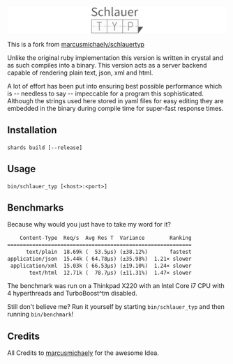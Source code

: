 ![logo](logo.png)

This is a fork from [marcusmichaely/schlauertyp](https://github.com/marcusmichaely/schlauertyp)

Unlike the original ruby implementation this version is written in crystal and
as such compiles into a binary.  This version acts as a server backend capable
of rendering plain text, json, xml and html.

A lot of effort has been put into ensuring best possible performance which is
-- needless to say -- impeccable for a program this sophisticated.  Although
the strings used here stored in yaml files for easy editing they
are embedded in the binary during compile time for super-fast response times.

## Installation

`shards build [--release]`

## Usage

`bin/schlauer_typ [<host>:<port>]`

## Benchmarks

Because why would you just have to take my word for it?

        Content-Type  Req/s  Avg Res T  Variance        Ranking
    ===========================================================
          text/plain  18.69k (  53.5µs) (±38.12%)       fastest
    application/json  15.44k ( 64.78µs) (±35.98%)  1.21× slower
     application/xml  15.03k ( 66.53µs) (±19.10%)  1.24× slower
           text/html  12.71k (  78.7µs) (±11.31%)  1.47× slower

The benchmark was run on a Thinkpad X220 with an Intel Core i7 CPU with 4
hyperthreads and TurboBoost^tm disabled.

Still don't believe me? Run it yourself by starting `bin/schlauer_typ` and
then running `bin/benchmark`!

## Credits

All Credits to [marcusmichaely](https://github.com/marcusmichaely) for the
awesome Idea.

